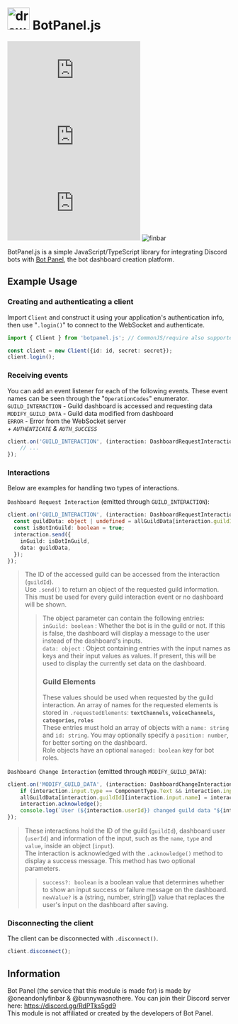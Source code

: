 # <img src="https://github.com/TCMine/botpanel.js/assets/32180878/0a68087d-e9e5-43fd-9a92-d2cee58f5cef" alt="drawing" width="50"/> BotPanel.js
![NPM Version](https://img.shields.io/npm/v/botpanel.js) ![NPM Unpacked Size](https://img.shields.io/npm/unpacked-size/botpanel.js) ![GitHub License](https://img.shields.io/github/license/tcmine/botpanel.js) ![finbar](https://img.shields.io/badge/finbar%20approved-%28confirmed!%29-red)

BotPanel.js is a simple JavaScript/TypeScript library for integrating Discord bots with [Bot Panel](https://botpanel.xyz), the bot dashboard creation platform.

## Example Usage

### Creating and authenticating a client
Import `Client` and construct it using your application's authentication info, then use "`.login()`" to connect to the WebSocket and authenticate.

```ts
import { Client } from 'botpanel.js'; // CommonJS/require also supported

const client = new Client({id: id, secret: secret});
client.login();
```

### Receiving events
You can add an event listener for each of the following events. These event names can be seen through the "`OperationCodes`" enumerator.<br>
`GUILD_INTERACTION` - Guild dashboard is accessed and requesting data<br>
`MODIFY_GUILD_DATA` - Guild data modified from dashboard<br>
`ERROR` - Error from the WebSocket server<br>
*+ `AUTHENTICATE` & `AUTH_SUCCESS`*

```ts
client.on('GUILD_INTERACTION', (interaction: DashboardRequestInteraction) => {
    // ...
});
```

### Interactions
Below are examples for handling two types of interactions.

`Dashboard Request Interaction` (emitted through `GUILD_INTERACTION`):
```ts
client.on('GUILD_INTERACTION', (interaction: DashboardRequestInteraction) => {
  const guildData: object | undefined = allGuildData[interaction.guildId];
  const isBotInGuild: boolean = true;
  interaction.send({
    inGuild: isBotInGuild,
    data: guildData,
  });
});
```
> The ID of the accessed guild can be accessed from the interaction (`guildId`).<br>
> Use `.send()` to return an object of the requested guild information. This must be used for every guild interaction event or no dashboard will be shown.<br>
>> The object parameter can contain the following entries:<br>
>> `inGuild: boolean` : Whether the bot is in the guild or not. If this is false, the dashboard will display a message to the user instead of the dashboard's inputs.<br>
>> `data: object` : Object containing entries with the input names as keys and their input values as values. If present, this will be used to display the currently set data on the dashboard.<br>
>> ### Guild Elements<br>
>> These values should be used when requested by the guild interaction. An array of names for the requested elements is stored in `.requestedElements`: **`textChannels`, `voiceChannels`, `categories`, `roles`**<br>
>> These entries must hold an array of objects with a `name: string` and `id: string`. You may optionally specify a `position: number`, for better sorting on the dashboard.<br>
>> Role objects have an optional `managed: boolean` key for bot roles.<br>

`Dashboard Change Interaction` (emitted through `MODIFY_GUILD_DATA`):
```ts
client.on('MODIFY_GUILD_DATA', (interaction: DashboardChangeInteraction) => {
    if (interaction.input.type == ComponentType.Text && interaction.input.value.length < 6) return interaction.acknowledge(false);
    allGuildData[interaction.guildId][interaction.input.name] = interaction.input.value;
    interaction.acknowledge();
    console.log(`User (${interaction.userId}) changed guild data "${interaction.input.name}"!`);
});
```
> These interactions hold the ID of the guild (`guildId`), dashboard user (`userId`) and information of the input, such as the `name`, `type` and `value`, inside an object (`input`).<br>
>  The interaction is acknowledged with the `.acknowledge()` method to display a success message. This method has two optional parameters.<br>
>> `success?: boolean` is a boolean value that determines whether to show an input success or failure message on the dashboard.<br>
>> `newValue?` is a (string, number, string[]) value that replaces the user's input on the dashboard after saving.

### Disconnecting the client
The client can be disconnected with `.disconnect()`.

```ts
client.disconnect();
```

## Information
Bot Panel (the service that this module is made for) is made by @oneandonlyfinbar & @bunnywasnothere. You can join their Discord server here: https://discord.gg/RdPTks5gd9<br>
This module is not affiliated or created by the developers of Bot Panel.
